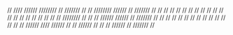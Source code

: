 <!--Build by--->
//        ////    //////  ////////  //     ///////  //   //  //////// //////    //  ///////   //
//      //    //  //      //    //  //       //      // //   //   //  //       //   //         // 
//      //    //  //      ////////  //       //       //     //////   //////   //   ///////    //
//      //    //  //      //    //  //       //       //     //       //       //        //     // 
//////    ////    //////  //    //  //////   //       //     //       //////    //  ///////   //

